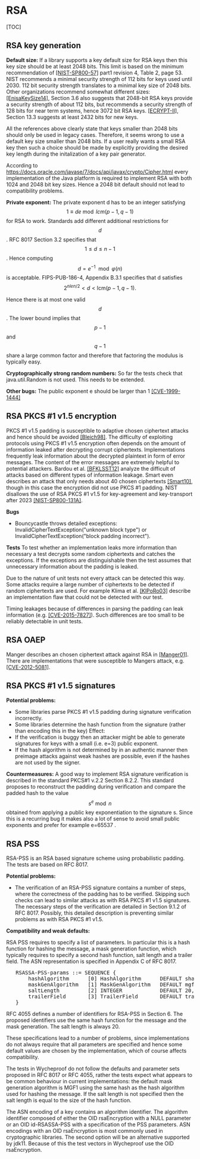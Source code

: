 # RSA

[TOC]

## RSA key generation

**Default size:** If a library supports a key default size for RSA keys then
this key size should be at least 2048 bits. This limit is based on the minimum
recommendation of [[NIST-SP800-57]](bib.md#nist-sp800-57) part1 revision 4,
Table 2, page 53. NIST recommends a minimal security strength of 112 bits for
keys used until 2030. 112 bit security strength translates to a minimal key size
of 2048 bits. Other organizations recommend somewhat different sizes:
[[EnisaKeySize14]](bib.md#enisakeysize14), Section 3.6 also suggests that
2048-bit RSA keys provide a security strength of about 112 bits, but recommends
a security strength of 128 bits for near term systems, hence 3072 bit RSA keys.
[[ECRYPT-II]](bib.md#ecrypt-ii), Section 13.3 suggests at least 2432 bits for
new keys.

All the references above clearly state that keys smaller than 2048 bits should
only be used in legacy cases. Therefore, it seems wrong to use a default key
size smaller than 2048 bits. If a user really wants a small RSA key then such a
choice should be made by explicitly providing the desired key length during the
initalization of a key pair generator.

According to https://docs.oracle.com/javase/7/docs/api/javax/crypto/Cipher.html
every implementation of the Java platform is required to implement RSA with both
1024 and 2048 bit key sizes. Hence a 2048 bit default should not lead to
compatibility problems.

**Private exponent:**
The private exponent d has to be an integer satisfying
$$1 \equiv d e \bmod lcm(p-1, q-1)$$ for RSA to work.
Standards add different additional restrictions for $$d$$.
RFC 8017 Section 3.2 specifies that $$1\leq d\leq n-1$$.
Hence computing $$d=e^{-1} \mod\varphi(n)$$ is acceptable.
FIPS-PUB-186-4, Appendix B.3.1 specifies that d satisfies
$$2^{nlen/2}<d<\mbox{lcm}(p-1, q-1).$$
<!--See also section A.1.1 of FIPS-186-5-draft.-->
Hence there is at most one valid $$d$$. The lower bound implies
that $$p-1$$ and $$q-1$$ share a large common factor and therefore
that factoring the modulus is typically easy.


**Cryptographically strong random numbers:** So far the tests check that
java.util.Random is not used. This needs to be extended.

**Other bugs:** The public exponent e should be larger than 1
[[CVE-1999-1444]](bib.md#cve-1999-1444)

## RSA PKCS #1 v1.5 encryption

PKCS #1 v1.5 padding is susceptible to adaptive chosen ciphertext attacks and
hence should be avoided [[Bleich98]](bib.md#bleich98). The difficulty of
exploiting protocols using PKCS #1 v1.5 encryption often depends on the amount
of information leaked after decrypting corrupt ciphertexts. Implementations
frequently leak information about the decrypted plaintext in form of error
messages. The content of the error messages are extremely helpful to potential
attackers. Bardou et al. [[BFKLSST12]](bib.md#bfklsst12) analyze the difficult
of attacks based on different types of information leakage. Smart even describes
an attack that only needs about 40 chosen ciphertexts
[[Smart10]](bib.md#smart10), though in this case the encryption did not use
PKCS #1 padding. NIST disallows the use of RSA PKCS #1 v1.5 for key-agreement
and key-transport after 2023 [[NIST-SP800-131A]](bib.md#nist-sp800-131a).

**Bugs**

*   Bouncycastle throws detailed exceptions: InvalidCipherTextException("unknown
    block type") or InvalidCipherTextException("block padding incorrect").

<!-- the SUN provider used to include that block type -->

**Tests** To test whether an implementation leaks more information than
necessary a test decrypts some random ciphertexts and catches the exceptions. If
the exceptions are distinguishable then the test assumes that unnecessary
information about the padding is leaked.

Due to the nature of unit tests not every attack can be detected this way. Some
attacks require a large number of ciphertexts to be detected if random
ciphertexts are used. For example Klima et al. [[KlPoRo03]](bib.md#klporo03)
describe an implementation flaw that could not be detected with our test.

Timing leakages because of differences in parsing the padding can leak
information (e.g. [[CVE-2015-7827]](bib.md#cve-2015-1827)). Such differences are
too small to be reliably detectable in unit tests.

## RSA OAEP

Manger describes an chosen ciphertext attack against RSA in
[[Manger01]](bib.md#manger01). There are implementations that were susceptible
to Mangers attack, e.g. [[CVE-2012-5081]](bib.md#cve-2012-5081).

## RSA PKCS #1 v1.5 signatures

**Potential problems:**

*   Some libraries parse PKCS #1 v1.5 padding during signature verification
    incorrectly.
*   Some libraries determine the hash function from the signature (rather than
    encoding this in the key) Effect:
*   If the verification is buggy then an attacker might be able to generate
    signatures for keys with a small (i.e. e=3) public exponent.
*   If the hash algorithm is not determined by in an authentic manner then
    preimage attacks against weak hashes are possible, even if the hashes are
    not used by the signer.

**Countermeasures:** A good way to implement RSA signature verification is
described in the standard PKCS#1 v.2.2 Section 8.2.2. This standard proposes to
reconstruct the padding during verification and compare the padded hash to the
value $$s^e \bmod n$$ obtained from applying a public key exponentiation to the
signature s. Since this is a recurring bug it makes also a lot of sense to avoid
small public exponents and prefer for example e=65537 .

## RSA PSS

RSA-PSS is an RSA based signature scheme using probabilistic padding. The tests
are based on RFC 8017.

**Potential problems:**

*   The verification of an RSA-PSS signature contains a number of steps, where
    the correctness of the padding has to be verified. Skipping such checks can
    lead to similar attacks as with RSA PKCS #1 v1.5 signatures. The necessary
    steps of the verification are detailed in Section 9.1.2 of RFC 8017.
    Possibly, this detailed description is preventing similar problems as with
    RSA PKCS #1 v1.5.

**Compatibility and weak defaults:**

RSA PSS requires to specify a list of parameters. In particular this is a hash
function for hashing the message, a mask generation function, which typically
requires to specify a second hash function, salt length and a trailer field.
The ASN representation is specified in Appendix C of RFC 8017.
<pre>
   RSASSA-PSS-params ::= SEQUENCE {
       hashAlgorithm      [0] HashAlgorithm      DEFAULT sha1,
       maskGenAlgorithm   [1] MaskGenAlgorithm   DEFAULT mgf1SHA1,
       saltLength         [2] INTEGER            DEFAULT 20,
       trailerField       [3] TrailerField       DEFAULT trailerFieldBC
   }
</pre>
RFC 4055 defines a number of identifiers for RSA-PSS in Section 6. The
proposed identifiers use the same hash function for the message and the mask
generation. The salt length is always 20.

These specifications lead to a number of problems, since implementations do not
always require that all parameters are specified and hence some default values
are chosen by the implementation, which of course affects compatibility.

The tests in Wycheproof do not follow the defaults and parameter sets proposed
in RFC 8017 or RFC 4055, rather the tests expect what appears to be common
behaviour in current implementations: the default mask generation algorithm is
MGF1 using the same hash as the hash algorithm used for hashing the message. If
the salt length is not specified then the salt length is equal to the size of
the hash function.

The ASN encoding of a key contains an algorithm identifier. The algorithm
identifier composed of either the OID rsaEncryption with a NULL parameter or an
OID id-RSASSA-PSS with a specification of the PSS parameters. ASN encodings with
an OID rsaEncryption is most commonly used in cryptographic libraries. The
second option will be an alternative supported by jdk11. Because of this the
test vectors in Wycheproof use the OID rsaEncryption.

